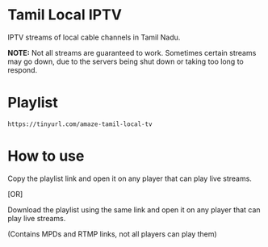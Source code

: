 # Tamil Local IPTV
IPTV streams of local cable channels in Tamil Nadu.

**NOTE:** Not all streams are guaranteed to work. Sometimes certain streams may go down, due to the servers being shut down or taking too long to respond.

# Playlist
`https://tinyurl.com/amaze-tamil-local-tv`

# How to use
Copy the playlist link and open it on any player that can play live streams.

[OR]

Download the playlist using the same link and open it on any player that can play live streams.

(Contains MPDs and RTMP links, not all players can play them)

